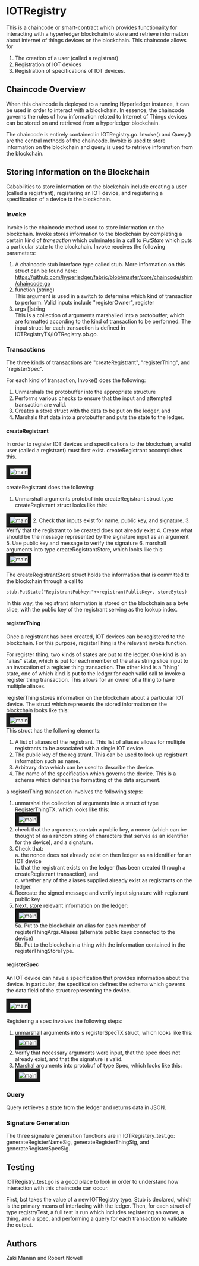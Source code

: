 # IOTRegistry

This is a chaincode or smart-contract which provides functionality for interacting with a hyperledger blockchain to store and retrieve information about internet of things devices on the blockchain. This chaincode allows for 
1. The creation of a user (called a registrant)
2. Registration of IOT devices
3. Registration of specifications of IOT devices.  


## Chaincode Overview

When this chaincode is deployed to a running Hyperledger instance, it can be used in order to interact with a blockchain. In essence, the chaincode governs the rules of how information related to Internet of Things devices can be stored on and retrieved from a hyperledger blockchain.  
  
The chaincode is entirely contained in IOTRegistry.go. Invoke() and Query() are the central methods of the chaincode. Invoke is used to store information on the blockchain and query is used to retrieve information from the blockchain.  

## Storing Information on the Blockchain

Cababilities to store information on the blockchain include creating a user (called a registrant), registering an IOT device, and registering a specification of a device to the blockchain.  

### Invoke

Invoke is the chaincode method used to store information on the blockchain. Invoke stores information to the blockchain by completing a certain kind of *transaction* which culminates in a call to *PutState* which puts a particular state to the blockchain. Invoke receives the following parameters:
1. A chaincode stub interface type called stub. More information on this struct can be found here: https://github.com/hyperledger/fabric/blob/master/core/chaincode/shim/chaincode.go
2. function (string)  
This argument is used in a switch to determine which kind of transaction to perform. Valid inputs include "registerOwner", register  
3. args []string  
This is a collection of arguments marshalled into a protobuffer, which are formatted according to the kind of transaction to be performed. The input struct for each transaction is defined in IOTRegistryTX/IOTRegistry.pb.go.  

### Transactions
The three kinds of transactions are "createRegistrant", "registerThing", and "registerSpec".  

For each kind of transaction, Invoke() does the following:  
1. Unmarshals the protobuffer into the appropriate structure  
2. Performs various checks to ensure that the input and attempted transaction are valid.  
3. Creates a store struct with the data to be put on the ledger, and  
4. Marshals that data into a protobuffer and puts the state to the ledger.  

#### createRegistrant
In order to register IOT devices and specifications to the blockchain, a valid user (called a registrant) must first exist. createRegistrant accomplishes this.    

<img src="https://github.com/InternetofTrustedThings/IOTRegistry/blob/master/images/createRegistrant.png" 
alt="main" border="10"/>

createRegistrant does the following:
1. Unmarshall arguments protobuf into createRegistrant struct type
	createRegistrant struct looks like this:  

<img src="https://github.com/InternetofTrustedThings/IOTRegistry/blob/master/images/createRegistrantTX.png" 
alt="main" border="10"/>
2. Check that inputs exist for name, public key, and signature.
3. Verify that the registrant to be created does not already exist
4. Create what should be the message represented by the signature input as an argument
5. Use public key and message to verify the signature
6. marshall arguments into type createRegistrantStore, which looks like this:  
<img src="https://github.com/InternetofTrustedThings/IOTRegistry/blob/master/images/createRegistrantStore.png" 
alt="main" border="10"/>  

The createRegistrantStore struct holds the information that is committed to the blockchain through a call to 
```
stub.PutState("RegistrantPubkey:"+<registrantPublicKey>, storeBytes)
```
In this way, the registrant information is stored on the blockchain as a byte slice, with the public key of the registrant serving as the lookup index.  

#### registerThing

Once a registrant has been created, IOT devices can be registered to the blockchain. For this purpose, registerThing is the relevant invoke function.

For register thing, two kinds of states are put to the ledger. One kind is an "alias" state, which  is put for each member of the alias string slice input to an invocation of a register thing transaction. The other kind is a "thing" state, one of which kind is put to the ledger for each valid call to invoke  a register thing transaction. This allows for an owner of a thing to have multiple aliases.  

registerThing stores information on the blockchain about a particular IOT device. The struct which represents the stored information on the blockchain looks like this:  
<img src="https://github.com/InternetofTrustedThings/IOTRegistry/blob/master/images/registerThingStore.png" 
alt="main" border="10"/>  
This struct has the following elements:
1. A list of aliases of the registrant. This list of aliases allows for multiple registrants to be associated with a single IOT device.
2. The public key of the registrant. This can be used to look up registrant information such as name.
3. Arbitrary data which can be used to describe the device.
4. The name of the specification which governs the device. This is a schema which defines the formatting of the data argument.

a registerThing transaction involves the following steps:
1. unmarshal the collection of arguments into a struct of type RegisterThingTX, which looks like this:  
<img src="https://github.com/InternetofTrustedThings/IOTRegistry/blob/master/images/registerThingTX.png" 
alt="main" border="10"/>  
2. check that the arguments contain a public key, a nonce (which can be thought of as a random string of characters that serves as an identifier for the device), and a signature.
3. Check that:  
	a. the nonce does not already exist on then ledger as an identifier for an IOT device  
	b. that the registrant exists on the ledger (has been created through a createRegistrant transaction), and  
	c. whether any of the aliases supplied already exist as registrants on the ledger.
4. Recreate the signed message and verify input signature with registrant public key
5. Next, store relevant information on the ledger:  
<img src="https://github.com/InternetofTrustedThings/IOTRegistry/blob/master/images/registerThingStates.png" 
alt="main" border="10"/>  
5a. Put to the blockchain an alias for each member of registerThingArgs.Aliases (alternate public keys connected to the device)  
5b. Put to the blockchain a thing with the information contained in the registerThingStoreType.


#### registerSpec

An IOT device can have a specification that provides information about the device. In particular, the specification defines the schema which governs the data field of the struct representing the device. 

<img src="https://github.com/InternetofTrustedThings/IOTRegistry/blob/master/images/registerSpec.png" 
alt="main" border="10"/>  

Registering a spec involves the following steps:
1. unmarshall arguments into s registerSpecTX struct, which looks like this:
<img src="https://github.com/InternetofTrustedThings/IOTRegistry/blob/master/images/registerSpecTX.png" 
alt="main" border="10"/>  
2. Verify that necessary arguments were input, that the spec does not already exist, and that the signature is valid.
3. Marshal arguments into protobuf of type Spec, which looks like this:
<img src="https://github.com/InternetofTrustedThings/IOTRegistry/blob/master/images/registerSpecStore.png" 
alt="main" border="10"/>  

  
### Query
Query retrieves a state from the ledger and returns data in JSON.  
  
### Signature Generation
The three signature generation functions are in IOTRegistery_test.go:  
generateRegisterNameSig, generateRegisterThingSig, and generateRegisterSpecSig.  
  
## Testing
  
IOTRegistry_test.go is a good place to look in order to understand how interaction with this chaincode can occur.   
  
First, bst takes the value of a new IOTRegistry type. Stub is declared, which is the primary means of interfacing with the ledger. Then, for each struct of type registryTest, a full test is run which includes registering an owner, a thing, and a spec, and performing a query for each transaction to validate the output.  
  

## Authors

Zaki Manian and Robert Nowell

 


 
